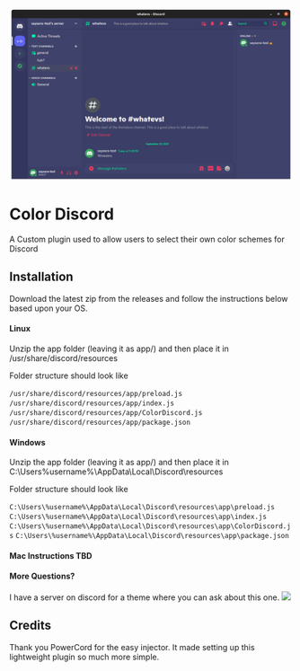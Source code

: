 ![Color Discord Screenshot](colordiscord.png)

# Color Discord

A Custom plugin used to allow users to select their own color schemes for Discord

## Installation

Download the latest zip from the releases and follow the instructions below based upon your OS.

#### Linux

Unzip the app folder (leaving it as app/) and then place it in /usr/share/discord/resources

Folder structure should look like

`/usr/share/discord/resources/app/preload.js`
`/usr/share/discord/resources/app/index.js`
`/usr/share/discord/resources/app/ColorDiscord.js`
`/usr/share/discord/resources/app/package.json`

#### Windows

Unzip the app folder (leaving it as app/) and then place it in C:\Users\%username%\AppData\Local\Discord\resources

Folder structure should look like

`C:\Users\%username%\AppData\Local\Discord\resources\app\preload.js`
`C:\Users\%username%\AppData\Local\Discord\resources\app\index.js`
`C:\Users\%username%\AppData\Local\Discord\resources\app\ColorDiscord.js`
`C:\Users\%username%\AppData\Local\Discord\resources\app\package.json`

#### Mac Instructions TBD

#### More Questions?

I have a server on discord for a theme where you can ask about this one. [<img src="https://discordapp.com/api/guilds/809893441139507250/embed.png" />](https://discord.gg/dAqZ4abMnB)

## Credits

Thank you PowerCord for the easy injector. It made setting up this lightweight plugin so much more simple.

